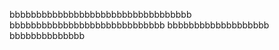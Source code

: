 bbbbbbbbbbbbbbbbbbbbbbbbbbbbbbbbbb
bbbbbbbbbbbbbbbbbbbbbbbbbbbbb
bbbbbbbbbbbbbbbbbbb
bbbbbbbbbbbbbb
